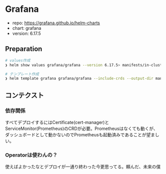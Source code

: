 Grafana
===

- repo: https://grafana.github.io/helm-charts
- chart: grafana
- version: 6.17.5

## Preparation

```bash
# values作成
❯ helm show values grafana/grafana --version 6.17.5> manifests/in-cluster/grafana/values

# テンプレート作成
❯ helm template grafana grafana/grafana --include-crds --output-dir manifests/in-cluster -f manifests/in-cluster/grafana/values --version 6.17.5 -n grafana 
```

## コンテクスト

### 依存関係
すべてデプロイするにはCertificate(cert-manager)とServiceMonitor(Prometheus)のCRDが必要。Prometheusはなくても動くが、ダッシュボードとして動かないのでPrometheusも起動済みであることが望ましい。

### Operatorは使わんの？
使えばよかったなとデプロイが一通り終わった今更思ってる。頼んだ、未来の僕
